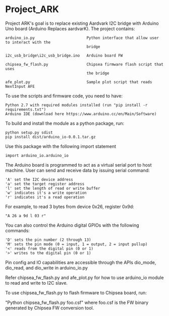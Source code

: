 # Project_ARK
Project ARK's goal is to replace existing Aardvark I2C bridge with Arduino Uno
board (Arduino Replaces aardvarK).  The project contains:

	arduino_io.py						Python interface that allow user to interact with the
										bridge

	i2c_usb_bridge\i2c_usb_bridge.ino	Arduino board FW

	chipsea_fw_flash.py					Chipsea firmware flash script that uses
										the bridge

	afe_plot.py							Sample plot script that reads NextInput AFE


To use the scripts and firmware code, you need to have:

	Python 2.7 with required modules installed (run "pip install -r requirements.txt")
	Arduino IDE (download here https://www.arduino.cc/en/Main/Software)

To build and install the module as a python package, run:

	python setup.py sdist
	pip install dist/arduino_io-0.0.1.tar.gz

Use this package with the following import statement

	import arduino_io.arduino_io

The Arduino board is programmed to act as a virtual serial port to host machine.
User can send and receive data by issuing serial command:

	'A' set the I2C device address
	'a' set the target register address
	'l' set the length of read or write buffer
	'w' indicates it's a write operation
	'r' indicates it's a read operation

For example, to read 3 bytes from device 0x26, register 0x9d:

	"A 26 a 9d l 03 r"

You can also control the Arduino digital GPIOs with the following commands:

	'D' sets the pin number (2 through 13)
	'M' sets the pin mode (0 = input, 1 = output, 2 = input pullup)
	'<' reads from the digital pin (0 or 1)
	'>' writes to the digital pin (0 or 1)

Pin config and IO capabilities are accessible through the APIs dio_mode, dio_read, and dio_write in arduino_io.py

Refer chipsea_fw_flash.py and afe_plot.py for how to use arduino_io module to
read and write to I2C slave.

To use chipsea_fw_flash.py to flash firmware to Chipsea board, run:

"Python chipsea_fw_flash.py foo.csf" where foo.csf is the FW binary generated by
Chipsea FW conversion tool.